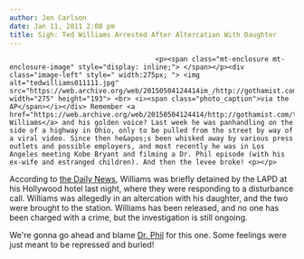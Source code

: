 ```yaml
---
author: Jen Carlson
date: Jan 11, 2011 2:08 pm
title: Sigh: Ted Williams Arrested After Altercation With Daughter
---
```


	
										<p><span class="mt-enclosure mt-enclosure-image" style="display: inline;"> </span></p><div class="image-left" style=" width:275px; "> <img alt="tedwilliams011111.jpg" src="https://web.archive.org/web/20150504124414im_/http://gothamist.com/attachments/arts_jen/tedwilliams011111.jpg" width="275" height="193"> <br> <i><span class="photo_caption">via the AP</span></i></div> Remember <a href="https://web.archive.org/web/20150504124414/http://gothamist.com/tags/tedwilliams">Ted Williams</a> and his golden voice? Last week he was panhandling on the side of a highway in Ohio, only to be pulled from the street by way of a viral video. Since then he&apos;s been whisked away by various press outlets and possible employers, and most recently he was in Los Angeles meeting Kobe Bryant and filming a Dr. Phil episode (with his ex-wife and estranged children). And then the levee broke! <p></p>

<p>According to <a href="https://web.archive.org/web/20150504124414/http://www.nydailynews.com/news/national/2011/01/11/2011-01-11_ted_williams_homeless_man_with_golden_voice_detained_by_lapd_after_alleged_fight.html">the Daily News</a>, Williams was briefly detained by the LAPD at his Hollywood hotel last night, where they were responding to a disturbance call. Williams was allegedly in an altercation with his daughter, and the two were brought to the station. Williams has been released, and no one has been charged with a crime, but the investigation is still ongoing. </p>

<p>We&apos;re gonna go ahead and blame <a href="https://web.archive.org/web/20150504124414/http://www.etonline.com/news/106329_VIDEO_Dr_Phil_to_Golden_Voice_Ted_Williams_Take_My_Sobriety_Challenge/">Dr. Phil</a> for this one. Some feelings were just meant to be repressed and buried!</p>					
										
									
				